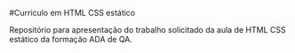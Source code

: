 #Curriculo em HTML CSS estático

Repositório para apresentação do trabalho solicitado da aula de HTML CSS estático da formação ADA de QA.
